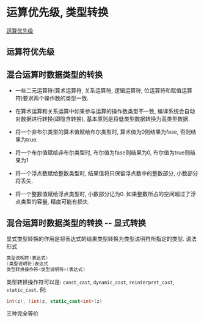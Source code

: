 # 运算优先级, 类型转换

[运算优先级](https://www.xuetangx.com/learn/THU08091000247/THU08091000247/10322314/video/17397668)

## 运算符优先级

## 混合运算时数据类型的转换

+ 一些二元运算符(算术运算符, 关系运算符, 逻辑运算符, 位运算符和赋值运算符)要求两个操作数的类型一致.
+ 在算术运算和关系运算中如果参与运算的操作数类型不一致, 编译系统会自动对数据进行转换(即隐含转换), 
基本原则是将低类型数据转换为高类型数据.

+ 将一个非布尔类型的算术值赋给布尔类型时, 算术值为0则结果为fase, 否则结果为true.
+ 将一个布尔值赋给非布尔类型时, 布尔值为fase则结果为0, 布尔值为true则结果为1
+ 将一个浮点数赋给整数类型时, 结果值将只保留浮点数中的整数部分, 小数部分将丢失.

+ 将一个整数值赋给浮点类型时, 小数部分记为0. 
如果整数所占的空间超过了浮点类型的容量, 精度可能有损失.

## 混合运算时数据类型的转换 -- 显式转换

显式类型转换的作用是将表达式的结果类型转换为类型说明符所指定的类型.
语法形式

```cpp
类型说明符(表达式)
(类型说明符)表达式
类型转换操作符<类型说明符>(表达式)
```

类型转换操作符可以是:
`const_cast`, `dynamic_cast`, `reinterpret_cast`, `static_cast`.
例: 

```cpp
int(z), (int)z, static_cast<int>(z)
```

三种完全等价
